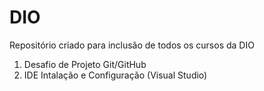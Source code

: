 # DIO
Repositório criado para inclusão de todos os cursos da DIO
1. Desafio de Projeto Git/GitHub
2. IDE Intalação e Configuração (Visual Studio)

